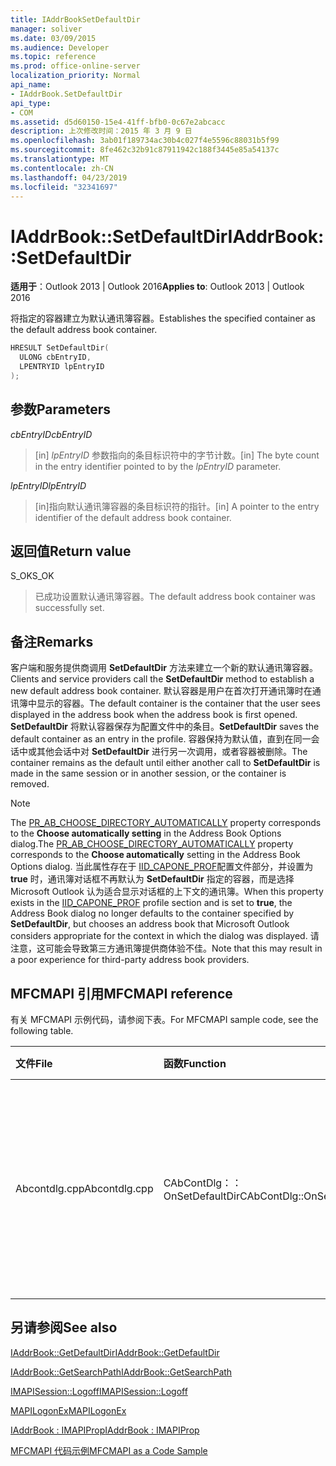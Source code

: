 ```yaml
---
title: IAddrBookSetDefaultDir
manager: soliver
ms.date: 03/09/2015
ms.audience: Developer
ms.topic: reference
ms.prod: office-online-server
localization_priority: Normal
api_name:
- IAddrBook.SetDefaultDir
api_type:
- COM
ms.assetid: d5d60150-15e4-41ff-bfb0-0c67e2abcacc
description: 上次修改时间：2015 年 3 月 9 日
ms.openlocfilehash: 3ab01f189734ac30b4c027f4e5596c88031b5f99
ms.sourcegitcommit: 8fe462c32b91c87911942c188f3445e85a54137c
ms.translationtype: MT
ms.contentlocale: zh-CN
ms.lasthandoff: 04/23/2019
ms.locfileid: "32341697"
---
```

# <a name="iaddrbooksetdefaultdir"></a><span data-ttu-id="c21f8-103">IAddrBook::SetDefaultDir</span><span class="sxs-lookup"><span data-stu-id="c21f8-103">IAddrBook::SetDefaultDir</span></span>

  
  
<span data-ttu-id="c21f8-104">**适用于**：Outlook 2013 | Outlook 2016</span><span class="sxs-lookup"><span data-stu-id="c21f8-104">**Applies to**: Outlook 2013 | Outlook 2016</span></span> 
  
<span data-ttu-id="c21f8-105">将指定的容器建立为默认通讯簿容器。</span><span class="sxs-lookup"><span data-stu-id="c21f8-105">Establishes the specified container as the default address book container.</span></span>
  
```cpp
HRESULT SetDefaultDir(
  ULONG cbEntryID,
  LPENTRYID lpEntryID
);
```

## <a name="parameters"></a><span data-ttu-id="c21f8-106">参数</span><span class="sxs-lookup"><span data-stu-id="c21f8-106">Parameters</span></span>

 <span data-ttu-id="c21f8-107">_cbEntryID_</span><span class="sxs-lookup"><span data-stu-id="c21f8-107">_cbEntryID_</span></span>
  
> <span data-ttu-id="c21f8-108">[in]  _lpEntryID_ 参数指向的条目标识符中的字节计数。</span><span class="sxs-lookup"><span data-stu-id="c21f8-108">[in] The byte count in the entry identifier pointed to by the  _lpEntryID_ parameter.</span></span> 
    
 <span data-ttu-id="c21f8-109">_lpEntryID_</span><span class="sxs-lookup"><span data-stu-id="c21f8-109">_lpEntryID_</span></span>
  
> <span data-ttu-id="c21f8-110">[in]指向默认通讯簿容器的条目标识符的指针。</span><span class="sxs-lookup"><span data-stu-id="c21f8-110">[in] A pointer to the entry identifier of the default address book container.</span></span>
    
## <a name="return-value"></a><span data-ttu-id="c21f8-111">返回值</span><span class="sxs-lookup"><span data-stu-id="c21f8-111">Return value</span></span>

<span data-ttu-id="c21f8-112">S_OK</span><span class="sxs-lookup"><span data-stu-id="c21f8-112">S_OK</span></span> 
  
> <span data-ttu-id="c21f8-113">已成功设置默认通讯簿容器。</span><span class="sxs-lookup"><span data-stu-id="c21f8-113">The default address book container was successfully set.</span></span>
    
## <a name="remarks"></a><span data-ttu-id="c21f8-114">备注</span><span class="sxs-lookup"><span data-stu-id="c21f8-114">Remarks</span></span>

<span data-ttu-id="c21f8-115">客户端和服务提供商调用 **SetDefaultDir** 方法来建立一个新的默认通讯簿容器。</span><span class="sxs-lookup"><span data-stu-id="c21f8-115">Clients and service providers call the **SetDefaultDir** method to establish a new default address book container.</span></span> <span data-ttu-id="c21f8-116">默认容器是用户在首次打开通讯簿时在通讯簿中显示的容器。</span><span class="sxs-lookup"><span data-stu-id="c21f8-116">The default container is the container that the user sees displayed in the address book when the address book is first opened.</span></span> <span data-ttu-id="c21f8-117">**SetDefaultDir** 将默认容器保存为配置文件中的条目。</span><span class="sxs-lookup"><span data-stu-id="c21f8-117">**SetDefaultDir** saves the default container as an entry in the profile.</span></span> <span data-ttu-id="c21f8-118">容器保持为默认值，直到在同一会话中或其他会话中对 **SetDefaultDir** 进行另一次调用，或者容器被删除。</span><span class="sxs-lookup"><span data-stu-id="c21f8-118">The container remains as the default until either another call to **SetDefaultDir** is made in the same session or in another session, or the container is removed.</span></span> 
  
> [!NOTE]
> <span data-ttu-id="c21f8-119">The [PR_AB_CHOOSE_DIRECTORY_AUTOMATICALLY](pidtagaddressbookchoosedirectoryautomatically-canonical-property.md) property corresponds to the **Choose automatically setting** in the Address Book Options dialog.</span><span class="sxs-lookup"><span data-stu-id="c21f8-119">The [PR_AB_CHOOSE_DIRECTORY_AUTOMATICALLY](pidtagaddressbookchoosedirectoryautomatically-canonical-property.md) property corresponds to the **Choose automatically** setting in the Address Book Options dialog.</span></span> <span data-ttu-id="c21f8-120">当此属性存在于 [IID_CAPONE_PROF](https://msdn.microsoft.com/library/281aabc3-9656-299c-4c78-7733dc71050a%28Office.15%29.aspx)配置文件部分，并设置为 **true** 时，通讯簿对话框不再默认为 **SetDefaultDir** 指定的容器，而是选择 Microsoft Outlook 认为适合显示对话框的上下文的通讯簿。</span><span class="sxs-lookup"><span data-stu-id="c21f8-120">When this property exists in the [IID_CAPONE_PROF](https://msdn.microsoft.com/library/281aabc3-9656-299c-4c78-7733dc71050a%28Office.15%29.aspx) profile section and is set to **true**, the Address Book dialog no longer defaults to the container specified by **SetDefaultDir**, but chooses an address book that Microsoft Outlook considers appropriate for the context in which the dialog was displayed.</span></span> <span data-ttu-id="c21f8-121">请注意，这可能会导致第三方通讯簿提供商体验不佳。</span><span class="sxs-lookup"><span data-stu-id="c21f8-121">Note that this may result in a poor experience for third-party address book providers.</span></span> 
  
## <a name="mfcmapi-reference"></a><span data-ttu-id="c21f8-122">MFCMAPI 引用</span><span class="sxs-lookup"><span data-stu-id="c21f8-122">MFCMAPI reference</span></span>

<span data-ttu-id="c21f8-123">有关 MFCMAPI 示例代码，请参阅下表。</span><span class="sxs-lookup"><span data-stu-id="c21f8-123">For MFCMAPI sample code, see the following table.</span></span>
  
|<span data-ttu-id="c21f8-124">**文件**</span><span class="sxs-lookup"><span data-stu-id="c21f8-124">**File**</span></span>|<span data-ttu-id="c21f8-125">**函数**</span><span class="sxs-lookup"><span data-stu-id="c21f8-125">**Function**</span></span>|<span data-ttu-id="c21f8-126">**备注**</span><span class="sxs-lookup"><span data-stu-id="c21f8-126">**Comment**</span></span>|
|:-----|:-----|:-----|
|<span data-ttu-id="c21f8-127">Abcontdlg.cpp</span><span class="sxs-lookup"><span data-stu-id="c21f8-127">Abcontdlg.cpp</span></span>  <br/> |<span data-ttu-id="c21f8-128">CAbContDlg：：OnSetDefaultDir</span><span class="sxs-lookup"><span data-stu-id="c21f8-128">CAbContDlg::OnSetDefaultDir</span></span>  <br/> |<span data-ttu-id="c21f8-129">MFCMAPI 使用 **SetDefaultDir** 方法将指定的通讯簿容器设置为默认容器。</span><span class="sxs-lookup"><span data-stu-id="c21f8-129">MFCMAPI uses the **SetDefaultDir** method to make the specified address book container the default one.</span></span>  <br/> |
   
## <a name="see-also"></a><span data-ttu-id="c21f8-130">另请参阅</span><span class="sxs-lookup"><span data-stu-id="c21f8-130">See also</span></span>



[<span data-ttu-id="c21f8-131">IAddrBook::GetDefaultDir</span><span class="sxs-lookup"><span data-stu-id="c21f8-131">IAddrBook::GetDefaultDir</span></span>](iaddrbook-getdefaultdir.md)
  
[<span data-ttu-id="c21f8-132">IAddrBook::GetSearchPath</span><span class="sxs-lookup"><span data-stu-id="c21f8-132">IAddrBook::GetSearchPath</span></span>](iaddrbook-getsearchpath.md)
  
[<span data-ttu-id="c21f8-133">IMAPISession::Logoff</span><span class="sxs-lookup"><span data-stu-id="c21f8-133">IMAPISession::Logoff</span></span>](imapisession-logoff.md)
  
[<span data-ttu-id="c21f8-134">MAPILogonEx</span><span class="sxs-lookup"><span data-stu-id="c21f8-134">MAPILogonEx</span></span>](mapilogonex.md)
  
[<span data-ttu-id="c21f8-135">IAddrBook : IMAPIProp</span><span class="sxs-lookup"><span data-stu-id="c21f8-135">IAddrBook : IMAPIProp</span></span>](iaddrbookimapiprop.md)


[<span data-ttu-id="c21f8-136">MFCMAPI 代码示例</span><span class="sxs-lookup"><span data-stu-id="c21f8-136">MFCMAPI as a Code Sample</span></span>](mfcmapi-as-a-code-sample.md)


